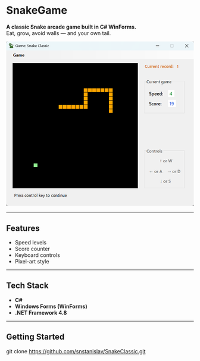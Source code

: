 # SnakeGame

**A classic Snake arcade game built in C# WinForms.**  
Eat, grow, avoid walls — and your own tail.

![Game window](images/game-window.png)

---

## Features

- Speed levels
- Score counter
- Keyboard controls
- Pixel-art style

---

## Tech Stack

- **C#**
- **Windows Forms (WinForms)**
- **.NET Framework 4.8**

---

## Getting Started

git clone https://github.com/snstanislav/SnakeClassic.git